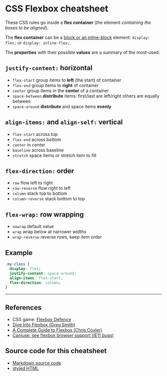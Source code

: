 # CSS Flexbox cheatsheet

These CSS rules go inside a **flex container** (the element *containing the boxes to be aligned*).

The **flex container** can be a [block or an inline-block](http://www.w3schools.com/cssref/css3_pr_flex.asp) element: `display: flex;` or `display: inline-flex;`.

The **properties** with their possible **values** are a summary of the most-used:

## `justify-content:` horizontal

- `flex-start` group items to **left** (the start) of container
- `flex-end` group items to **right** of container
- `center` group items in the **center** of a container
- `space-between` **distribute** items: first/last are left/right others are equally between
- `space-around` **distribute** and space items **evenly**

## `align-items:` and `align-self:` vertical

- `flex-start` across top
- `flex-end` across bottom
- `center` in center
- `baseline` across baseline
- `stretch` space items or stretch item to fill

## `flex-direction:` order

- `row` flow left to right
- `row-reverse` flow right to left
- `column` stack top to bottom
- `column-reverse` stack bottom to top

## `flex-wrap:` row wrapping
- `nowrap` default value
- `wrap` wrap below at narrower widths
- `wrap-reverse` reverse rows, keep item order

## Example

```css
.my-class {
  display: flex;
  justify-content: space-around;
  align-items: flex-start;
  flex-direction: column;
}
```

---

## References

- CSS game: [Flexbox Defence](http://www.flexboxdefense.com/)
- [Dive Into Flexbox (Greg Smith)](https://bocoup.com/blog/dive-into-flexbox)
- [A Complete Guide to Flexbox (Chris Coyier)](https://css-tricks.com/snippets/css/a-guide-to-flexbox/)
- [CanIuse: see flexbox browser support (IE11 bugs)](http://caniuse.com/#feat=flexbox)

## Source code for this cheatsheet

- [Markdown source code](https://github.com/DaveEveritt/flexbox-cheatsheet)
- [styled HTML](https://daveeveritt.github.io/flexbox-cheatsheet/ "Thanks, Dillinger.io")
